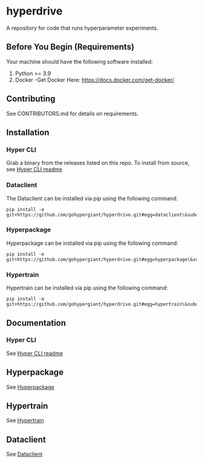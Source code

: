 # hyperdrive

A repository for code that runs hyperparameter experiments.

## Before You Begin (Requirements)

Your machine should have the following software installed:

1. Python >= 3.9
2. Docker
   -Get Docker Here: https://docs.docker.com/get-docker/

## Contributing

See CONTRIBUTORS.md for details on requirements.

## Installation

### Hyper CLI

Grab a binary from the releases listed on this repo. To install from source, see [Hyper CLI readme](hyper/README.md)

### Dataclient

The Dataclient can be installed via pip using the following command:
```
pip install -e git+https://github.com/gohypergiant/hyperdrive.git#egg=dataclient\&subdirectory=dataclient
```

### Hyperpackage

Hyperpackage can be installed via pip using the following command:
```
pip install -e git+https://github.com/gohypergiant/hyperdrive.git#egg=hyperpackage\&subdirectory=hyperpackage
```

### Hypertrain

Hypertrain can be installed via pip using the following command:
```
pip install -e git+https://github.com/gohypergiant/hyperdrive.git#egg=hypertrain\&subdirectory=hypertrain
```

## Documentation

### Hyper CLI

See [Hyper CLI readme](hyper/README.md)

## Hyperpackage

See [Hyperpackage](hyperpackage/README.md)

## Hypertrain

See [Hypertrain](hypertrain/README.md)

## Dataclient

See [Dataclient](dataclient/README.md)
